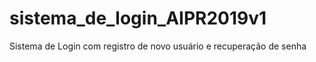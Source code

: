 # sistema_de_login_AIPR2019v1
Sistema de Login  com registro de novo usuário e recuperação de senha
